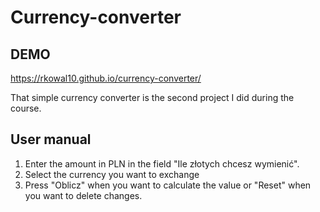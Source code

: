 # **Currency-converter**

## DEMO
https://rkowal10.github.io/currency-converter/

That simple currency converter is the second project I did during the course.

## User manual
1. Enter the amount in PLN in the field "Ile złotych chcesz wymienić".
2. Select the currency you want to exchange
3. Press "Oblicz" when you want to calculate the value or "Reset" when you want to delete changes.
